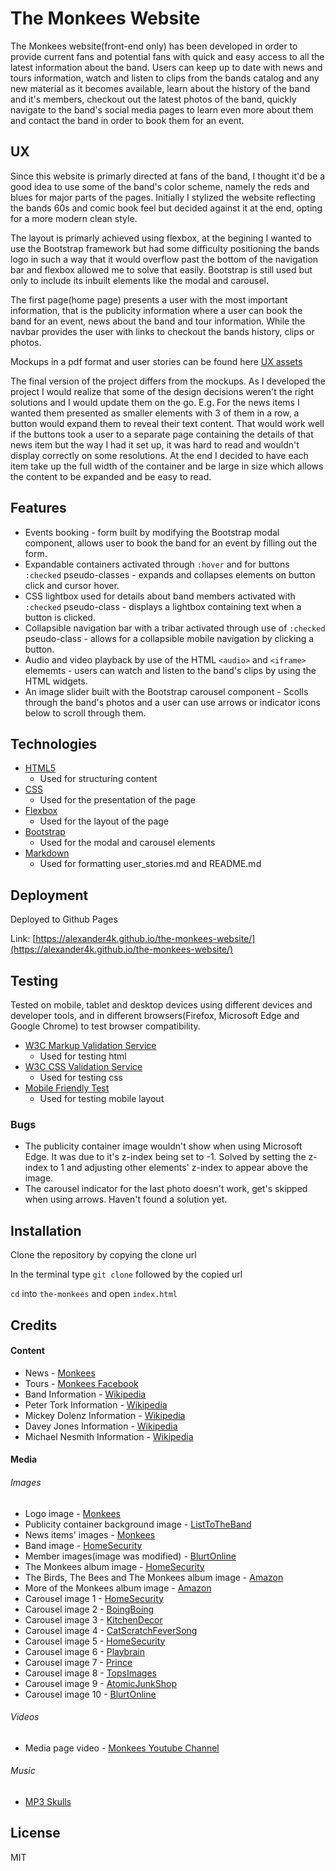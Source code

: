 # The Monkees Website

The Monkees website(front-end only) has been developed in order to provide current fans and potential fans with quick and easy access to all the latest information about the band.
Users can keep up to date with news and tours information, watch and listen to clips from the bands catalog and any new material as it becomes available, 
learn about the history of the band and it's members, checkout out the latest photos of the band, quickly navigate to the band's social media pages to learn even more about them 
and contact the band in order to book them for an event.

## UX

Since this website is primarly directed at fans of the band, I thought it'd be a good idea to use some of the band's color scheme, namely the reds and blues for major parts of the pages.
Initially I stylized the website reflecting the bands 60s and comic book feel but decided against it at the end, opting for a more modern clean style.

The layout is primarly achieved using flexbox, at the begining I wanted to use the Bootstrap framework but had some difficulty positioning the bands logo in such a way that it would overflow past the 
bottom of the navigation bar and flexbox allowed me to solve that easily. Bootstrap is still used but only to include its inbuilt elements like the modal and carousel.

The first page(home page) presents a user with the most important information, that is the publicity information where a user can book the band for an event, news about the band and
tour information. While the navbar provides the user with links to checkout the bands history, clips or photos.

Mockups in a pdf format and user stories can be found here [UX assets](assets/ux)

The final version of the project differs from the mockups. As I developed the project I would realize that some of the design decisions weren't the right solutions and I would update them on the go.
E.g. For the news items I wanted them presented as smaller elements with 3 of them in a row, a button would expand them to reveal their text content. That would work well if 
the buttons took a user to a separate page containing the details of that news item but the way I had it set up, it was hard to read and wouldn't display correctly on some resolutions. At
the end I decided to have each item take up the full width of the container and be large in size which allows the content to be expanded and be easy to read.


## Features 

* Events booking - form built by modifying the Bootstrap modal component, allows user to book the band for an event by filling out the form.
* Expandable containers activated through `:hover` and for buttons `:checked` pseudo-classes - expands and collapses elements on button click and cursor hover.
* CSS lightbox used for details about band members activated with `:checked` pseudo-class - displays a lightbox containing text when a button is clicked.
* Collapsible navigation bar with a tribar activated through use of `:checked` pseudo-class - allows for a collapsible mobile navigation by clicking a button.
* Audio and video playback by use of the HTML `<audio>` and `<iframe>` elememts - users can watch and listen to the band's clips by using the HTML widgets.
* An image slider built with the Bootstrap carousel component - Scolls through the band's photos and a user can use arrows or indicator icons below to scroll through them.

## Technologies

* [HTML5](https://developer.mozilla.org/en-US/docs/Web/Guide/HTML/HTML5)
  * Used for structuring content
* [CSS](https://en.wikipedia.org/wiki/Cascading_Style_Sheets)
  * Used for the presentation of the page
* [Flexbox](https://developer.mozilla.org/en-US/docs/Web/CSS/CSS_Flexible_Box_Layout/Basic_Concepts_of_Flexbox)
  * Used for the layout of the page
* [Bootstrap](https://getbootstrap.com/)
  * Used for the modal and carousel elements
* [Markdown](https://en.wikipedia.org/wiki/Markdown)
  * Used for formatting user_stories.md and README.md

## Deployment 

Deployed to Github Pages 

Link: [https://alexander4k.github.io/the-monkees-website/](https://alexander4k.github.io/the-monkees-website/)

## Testing 

Tested on mobile, tablet and desktop devices using different devices and developer tools, and in different browsers(Firefox, Microsoft Edge and Google Chrome) to test browser compatibility.


* [W3C Markup Validation Service](https://validator.w3.org/)
  * Used for testing html
* [W3C CSS Validation Service](https://jigsaw.w3.org/css-validator/)
  * Used for testing css
* [Mobile Friendly Test](https://search.google.com/test/mobile-friendly)
  * Used for testing mobile layout

### Bugs

* The publicity container image wouldn't show when using Microsoft Edge. It was due to it's z-index being set to -1. Solved by setting the z-index to 1 and adjusting other
  elements' z-index to appear above the image.
* The carousel indicator for the last photo doesn't work, get's skipped when using arrows. Haven't found a solution yet.

## Installation 

Clone the repository by copying the clone url

In the terminal type `git clone` followed by the copied url

`cd` into `the-monkees` and open `index.html`

## Credits

#### Content 

* News - [Monkees](https://www.monkees.com/index.php)
* Tours - [Monkees Facebook](https://www.facebook.com/TheMonkees/)
* Band Information - [Wikipedia](https://en.wikipedia.org/wiki/The_Monkees)
* Peter Tork Information - [Wikipedia](https://en.wikipedia.org/wiki/Peter_Tork)
* Mickey Dolenz Information - [Wikipedia](https://en.wikipedia.org/wiki/Micky_Dolenz)
* Davey Jones Information - [Wikipedia](https://en.wikipedia.org/wiki/Davy_Jones_(musician))
* Michael Nesmith Information - [Wikipedia](https://en.wikipedia.org/wiki/Michael_Nesmith)

#### Media

###### Images

* Logo image - [Monkees](https://www.monkees.com/index.php)
* Publicity container background image - [ListToTheBand](http://listentotheband.weebly.com/graphics.html)
* News items' images - [Monkees](https://www.monkees.com/index.php)
* Band image - [HomeSecurity](https://homesecurity.press/quotes/the-best-of-the-monkees-album.html)
* Member images(image was modified) - [BlurtOnline](http://blurtonline.com/feature/good-time-monkees/)
* The Monkees album image - [HomeSecurity](https://homesecurity.press/quotes/thomas-the-train-charts.html)
* The Birds, The Bees and The Monkees album image - [Amazon](https://www.amazon.com/Birds-Bees-Monkees/dp/B007LNJ3WU)
* More of the Monkees album image - [Amazon](https://www.amazon.co.jp/More-Monkees/dp/B004GE818Y)
* Carousel image 1 - [HomeSecurity](https://homesecurity.press/quotes/pete-townshend-behind-blue-eyes.html)
* Carousel image 2 - [BoingBoing](https://boingboing.net/2018/09/24/the-monkees-recorded-a-new-chr.html)
* Carousel image 3 - [KitchenDecor](https://kitchendecor.club/files/pictures-of-the-group-monkees.html)
* Carousel image 4 - [CatScratchFeverSong](http://anugrah.staylive.site/cat-scratch-fever-song/)
* Carousel image 5 - [HomeSecurity](https://homesecurity.press/quotes/beatles-on-american-bandstand.html)
* Carousel image 6 - [Playbrain](https://en.playbrain.me/tv/en14897/)
* Carousel image 7 - [Prince](http://prince.org/msg/8/433920)
* Carousel image 8 - [TopsImages](https://www.topsimages.com/images/the-monkees-47.html)
* Carousel image 9 - [AtomicJunkShop](http://atomicjunkshop.com/monkees-wonders-crazy-ex-girlfriends/)
* Carousel image 10 - [BlurtOnline](http://blurtonline.com/feature/good-time-monkees/)

###### Videos

* Media page video - [Monkees Youtube Channel](https://www.youtube.com/watch?v=xvqeSJlgaNk)


###### Music 

* [MP3 Skulls](https://mp3skulls.to/free-mp3-download/the-monkees-i-m-a-believer.html)

## License

MIT